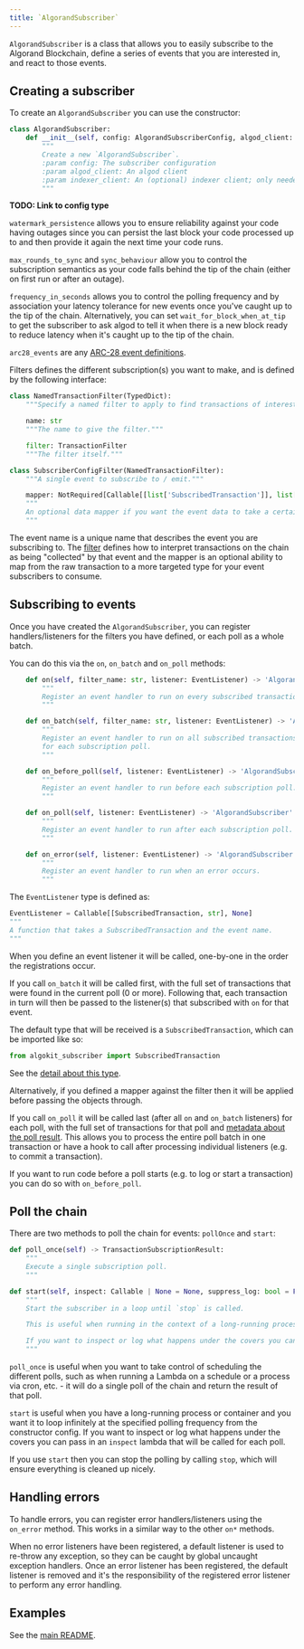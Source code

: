 ```yaml
---
title: `AlgorandSubscriber`
---
```


`AlgorandSubscriber` is a class that allows you to easily subscribe to the Algorand Blockchain, define a series of events that you are interested in, and react to those events.

## Creating a subscriber

To create an `AlgorandSubscriber` you can use the constructor:

```python
class AlgorandSubscriber:
    def __init__(self, config: AlgorandSubscriberConfig, algod_client: AlgodClient, indexer_client: IndexerClient | None = None):
        """
        Create a new `AlgorandSubscriber`.
        :param config: The subscriber configuration
        :param algod_client: An algod client
        :param indexer_client: An (optional) indexer client; only needed if `subscription.sync_behaviour` is `catchup-with-indexer`
        """
```

**TODO: Link to config type**

`watermark_persistence` allows you to ensure reliability against your code having outages since you can persist the last block your code processed up to and then provide it again the next time your code runs.

`max_rounds_to_sync` and `sync_behaviour` allow you to control the subscription semantics as your code falls behind the tip of the chain (either on first run or after an outage).

`frequency_in_seconds` allows you to control the polling frequency and by association your latency tolerance for new events once you've caught up to the tip of the chain. Alternatively, you can set `wait_for_block_when_at_tip` to get the subscriber to ask algod to tell it when there is a new block ready to reduce latency when it's caught up to the tip of the chain.

`arc28_events` are any [ARC-28 event definitions](subscriptions#arc-28-events).

Filters defines the different subscription(s) you want to make, and is defined by the following interface:

```python
class NamedTransactionFilter(TypedDict):
    """Specify a named filter to apply to find transactions of interest."""

    name: str
    """The name to give the filter."""

    filter: TransactionFilter
    """The filter itself."""

class SubscriberConfigFilter(NamedTransactionFilter):
    """A single event to subscribe to / emit."""

    mapper: NotRequired[Callable[[list['SubscribedTransaction']], list[Any]]]
    """
    An optional data mapper if you want the event data to take a certain shape when subscribing to events with this filter name.
    """
```

The event name is a unique name that describes the event you are subscribing to. The [filter](subscriptions#transactionfilter) defines how to interpret transactions on the chain as being "collected" by that event and the mapper is an optional ability to map from the raw transaction to a more targeted type for your event subscribers to consume.

## Subscribing to events

Once you have created the `AlgorandSubscriber`, you can register handlers/listeners for the filters you have defined, or each poll as a whole batch.

You can do this via the `on`, `on_batch` and `on_poll` methods:

```python
    def on(self, filter_name: str, listener: EventListener) -> 'AlgorandSubscriber':
        """
        Register an event handler to run on every subscribed transaction matching the given filter name.
        """

    def on_batch(self, filter_name: str, listener: EventListener) -> 'AlgorandSubscriber':
        """
        Register an event handler to run on all subscribed transactions matching the given filter name
        for each subscription poll.
        """

    def on_before_poll(self, listener: EventListener) -> 'AlgorandSubscriber':
        """
        Register an event handler to run before each subscription poll.
        """

    def on_poll(self, listener: EventListener) -> 'AlgorandSubscriber':
        """
        Register an event handler to run after each subscription poll.
        """

    def on_error(self, listener: EventListener) -> 'AlgorandSubscriber':
        """
        Register an event handler to run when an error occurs.
        """
```

The `EventListener` type is defined as:

```python
EventListener = Callable[[SubscribedTransaction, str], None]
"""
A function that takes a SubscribedTransaction and the event name.
"""
```

When you define an event listener it will be called, one-by-one in the order the registrations occur.

If you call `on_batch` it will be called first, with the full set of transactions that were found in the current poll (0 or more). Following that, each transaction in turn will then be passed to the listener(s) that subscribed with `on` for that event.

The default type that will be received is a `SubscribedTransaction`, which can be imported like so:

```python
from algokit_subscriber import SubscribedTransaction
```

See the [detail about this type](subscriptions#subscribedtransaction).

Alternatively, if you defined a mapper against the filter then it will be applied before passing the objects through.

If you call `on_poll` it will be called last (after all `on` and `on_batch` listeners) for each poll, with the full set of transactions for that poll and [metadata about the poll result](./subscriptions#transactionsubscriptionresult). This allows you to process the entire poll batch in one transaction or have a hook to call after processing individual listeners (e.g. to commit a transaction).

If you want to run code before a poll starts (e.g. to log or start a transaction) you can do so with `on_before_poll`.

## Poll the chain

There are two methods to poll the chain for events: `pollOnce` and `start`:

```python
def poll_once(self) -> TransactionSubscriptionResult:
    """
    Execute a single subscription poll.
    """

def start(self, inspect: Callable | None = None, suppress_log: bool = False) -> None:  # noqa: FBT001, FBT002
    """
    Start the subscriber in a loop until `stop` is called.

    This is useful when running in the context of a long-running process / container.

    If you want to inspect or log what happens under the covers you can pass in an `inspect` callable that will be called for each poll.
    """
```

`poll_once` is useful when you want to take control of scheduling the different polls, such as when running a Lambda on a schedule or a process via cron, etc. - it will do a single poll of the chain and return the result of that poll.

`start` is useful when you have a long-running process or container and you want it to loop infinitely at the specified polling frequency from the constructor config. If you want to inspect or log what happens under the covers you can pass in an `inspect` lambda that will be called for each poll.

If you use `start` then you can stop the polling by calling `stop`, which will ensure everything is cleaned up nicely.

## Handling errors

To handle errors, you can register error handlers/listeners using the `on_error` method. This works in a similar way to the other `on*` methods.

When no error listeners have been registered, a default listener is used to re-throw any exception, so they can be caught by global uncaught exception handlers.
Once an error listener has been registered, the default listener is removed and it's the responsibility of the registered error listener to perform any error handling.

## Examples

See the [main README](../README#examples).